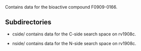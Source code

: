 Contains data for the bioactive compound F0909-0166.

## Subdirectories

- cside/ contains data for the C-side search space on rv1908c.

- nside/ contains data for the N-side search space on rv1908c.

